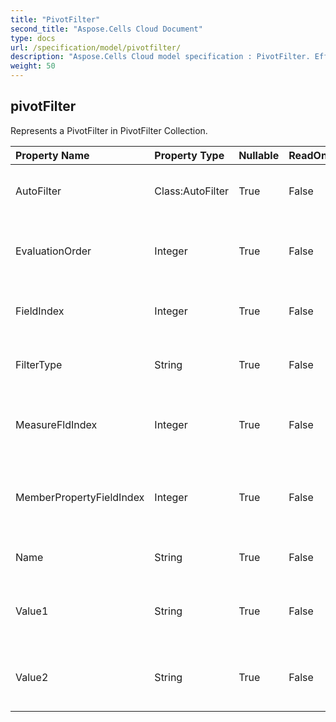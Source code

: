 ```yaml
---
title: "PivotFilter"
second_title: "Aspose.Cells Cloud Document"
type: docs
url: /specification/model/pivotfilter/
description: "Aspose.Cells Cloud model specification : PivotFilter. Effortlessly handle Excel and other spreadsheet documents with features like opening, generating, editing, splitting, merging, comparing, and converting."
weight: 50
---
```


## **pivotFilter**

Represents a PivotFilter in PivotFilter Collection. 

| Property Name | Property Type | Nullable |  ReadOnly | DefaultValue | Description | 
| :- | :- | :- |:- |  :- | :- |
| AutoFilter | Class:AutoFilter | True |  False |  | Gets the autofilter of the pivot filter. |  
| EvaluationOrder | Integer | True |  False |  | Gets the Evaluation Order of the pivot filter. |  
| FieldIndex | Integer | True |  False |  | Gets the field index of the pivot filter. |  
| FilterType | String | True |  False |  | Gets the autofilter type of the pivot filter. |  
| MeasureFldIndex | Integer | True |  False |  | Gets the measure field index of the pivot filter.             |  
| MemberPropertyFieldIndex | Integer | True |  False |  | Gets the member property field index of the pivot filter.             |  
| Name | String | True |  False |  | Gets the name of the pivot filter. |  
| Value1 | String | True |  False |  | Gets the string value1 of the label pivot filter.             |  
| Value2 | String | True |  False |  | Gets the string value2 of the label pivot filter.             |  

